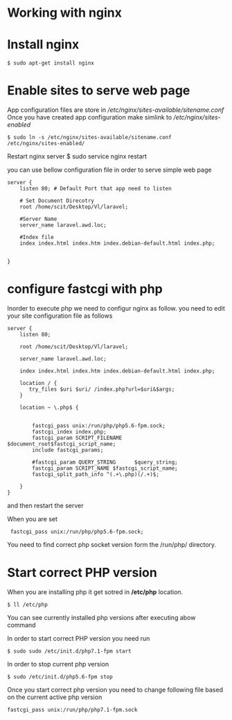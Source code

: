 # Working with nginx

# Install nginx

    $ sudo apt-get install nginx


# Enable sites to serve web page

App configuration files are store in */etc/nginx/sites-available/sitename.conf* Once you have created app configuration make simlink to */etc/nginx/sites-enabled*

    $ sudo ln -s /etc/nginx/sites-available/sitename.conf /etc/nginx/sites-enabled/

Restart nginx server
    $ sudo service nginx restart


you can use bellow configuration file in order to serve simple web page

    server {
        listen 80; # Default Port that app need to listen

        # Set Document Direcotry
        root /home/scit/Desktop/Vl/laravel;

        #Server Name
        server_name laravel.awd.loc;

        #Index file
        index index.html index.htm index.debian-default.html index.php;

        
    }

# configure fastcgi with php

Inorder to execute php we need to configur nginx as follow. you need to edit your site configuration file as follows

    server {
        listen 80;

        root /home/scit/Desktop/Vl/laravel;

        server_name laravel.awd.loc;

        index index.html index.htm index.debian-default.html index.php;

        location / {
           try_files $uri $uri/ /index.php?url=$uri&$args;
        }

        location ~ \.php$ {
            
            
            fastcgi_pass unix:/run/php/php5.6-fpm.sock;
            fastcgi_index index.php;
            fastcgi_param SCRIPT_FILENAME $document_root$fastcgi_script_name;
            include fastcgi_params;

            #fastcgi_param QUERY_STRING      $query_string;
            fastcgi_param SCRIPT_NAME $fastcgi_script_name;
            fastcgi_split_path_info ^(.+\.php)(/.+)$;

        }
    }

and then restart the server

When you are set 

     fastcgi_pass unix:/run/php/php5.6-fpm.sock;

You need to find correct php socket version form the /run/php/ directory.



# Start correct PHP version 

When you are installing php it get sotred in **/etc/php** location.

    $ ll /etc/php

You can see currently installed php versions after executing abow command

In order to start correct PHP version you need run

    $ sudo sudo /etc/init.d/php7.1-fpm start

In order to stop current php version 

    $ sudo /etc/init.d/php5.6-fpm stop

Once you start correct php version you need to change following file based on the current active php version

    fastcgi_pass unix:/run/php/php7.1-fpm.sock 


